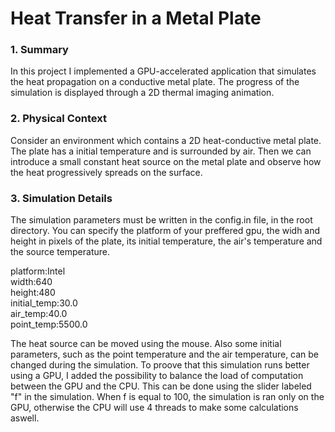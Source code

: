 # Heat Transfer in a Metal Plate

### 1. Summary

  In this project I implemented a GPU-accelerated application that simulates the heat propagation on a conductive metal plate. The progress of the simulation is displayed through a 2D thermal imaging animation. 
  
### 2. Physical Context

  Consider an environment which contains a 2D heat-conductive metal plate. The plate has a initial temperature and is surrounded by air. Then we can introduce a small constant heat source on the metal plate and observe how the heat progressively spreads on the surface.
  
### 3. Simulation Details

  The simulation parameters must be written in the config.in file, in the root directory.
  You can specify the platform of your preffered gpu, the widh and height in pixels of the plate, its initial temperature, the air's temperature and the source temperature.
  
  platform:Intel<br/>
  width:640<br/>
  height:480<br/>
  initial_temp:30.0<br/>
  air_temp:40.0<br/> 
  point_temp:5500.0<br/>
  
  The heat source can be moved using the mouse. Also some initial parameters, such as the point temperature and the air temperature, can be changed during the simulation.
  To proove that this simulation runs better using a GPU, I added the possibility to balance the load of computation between the GPU and the CPU. This can be done using the slider labeled "f" in the simulation. When f is equal to 100, the simulation is ran only on the GPU, otherwise the CPU will use 4 threads to make some calculations aswell.
  
  

  
